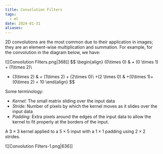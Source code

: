 ```yaml
---
title: Convolution Filters
tags:
  - ml
date: 2024-01-31
aliases:
---
```

2D convolutions are the most common due to their application in images; they are an element-wise multiplication and summation. For example, for the convolution in the diagram below, we have:

![[Convolution Filters.png|368]]
$$
\begin{align}
(0\times 0)  & + (0 \times 1) + (1\times 2)\\
+ (3\times 2)  & + (1\times 2) + (2\times 0)\\
+(2 \times 0) & +(0\times 1)+(0\times 2) = 10
\end{align}
$$

Some terminology:
- *Kernel:* The small matrix sliding over the input data
- *Stride*: Number of pixels by which the kernel moves as it slides over the input data
- *Padding:* Extra pixels around the edges of the input data to allow the kernel to fit properly at the borders of the input.

A $3\times 3$ kernel applied to a $5\times 5$ input with a $1\times 1$ padding using $2 \times 2$ strides.

![[Convolution Filters-1.png|636]]